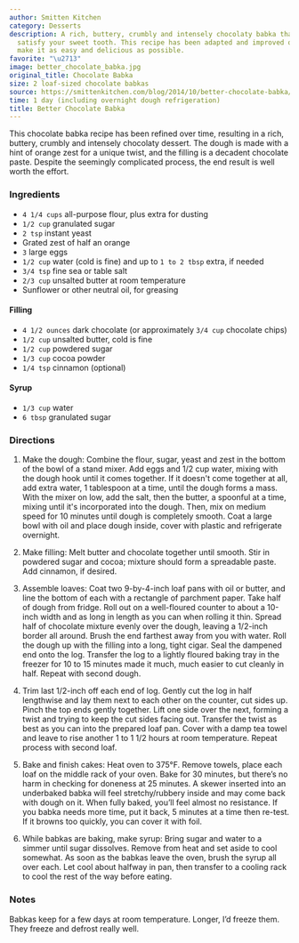 ```yaml
---
author: Smitten Kitchen
category: Desserts
description: A rich, buttery, crumbly and intensely chocolaty babka that's sure to
  satisfy your sweet tooth. This recipe has been adapted and improved over time to
  make it as easy and delicious as possible.
favorite: "\u2713"
image: better_chocolate_babka.jpg
original_title: Chocolate Babka
size: 2 loaf-sized chocolate babkas
source: https://smittenkitchen.com/blog/2014/10/better-chocolate-babka/
time: 1 day (including overnight dough refrigeration)
title: Better Chocolate Babka
---
```

This chocolate babka recipe has been refined over time, resulting in a rich, buttery, crumbly and intensely chocolaty dessert. The dough is made with a hint of orange zest for a unique twist, and the filling is a decadent chocolate paste. Despite the seemingly complicated process, the end result is well worth the effort. 

### Ingredients

* `4 1/4 cups` all-purpose flour, plus extra for dusting
* `1/2 cup` granulated sugar
* `2 tsp` instant yeast
* Grated zest of half an orange
* `3` large eggs
* `1/2 cup` water (cold is fine) and up to `1 to 2 tbsp` extra, if needed
* `3/4 tsp` fine sea or table salt
* `2/3 cup` unsalted butter at room temperature
* Sunflower or other neutral oil, for greasing

#### Filling

* `4 1/2 ounces` dark chocolate (or approximately `3/4 cup` chocolate chips)
* `1/2 cup` unsalted butter, cold is fine
* `1/2 cup` powdered sugar
* `1/3 cup` cocoa powder
* `1/4 tsp` cinnamon (optional)

#### Syrup

* `1/3 cup` water
* `6 tbsp` granulated sugar

### Directions

1. Make the dough: Combine the flour, sugar, yeast and zest in the bottom of the bowl of a stand mixer. Add eggs and 1/2 cup water, mixing with the dough hook until it comes together. If it doesn't come together at all, add extra water, 1 tablespoon at a time, until the dough forms a mass. With the mixer on low, add the salt, then the butter, a spoonful at a time, mixing until it's incorporated into the dough. Then, mix on medium speed for 10 minutes until dough is completely smooth. Coat a large bowl with oil and place dough inside, cover with plastic and refrigerate overnight.

2. Make filling: Melt butter and chocolate together until smooth. Stir in powdered sugar and cocoa; mixture should form a spreadable paste. Add cinnamon, if desired.

3. Assemble loaves: Coat two 9-by-4-inch loaf pans with oil or butter, and line the bottom of each with a rectangle of parchment paper. Take half of dough from fridge. Roll out on a well-floured counter to about a 10-inch width and as long in length as you can when rolling it thin. Spread half of chocolate mixture evenly over the dough, leaving a 1/2-inch border all around. Brush the end farthest away from you with water. Roll the dough up with the filling into a long, tight cigar. Seal the dampened end onto the log. Transfer the log to a lightly floured baking tray in the freezer for 10 to 15 minutes made it much, much easier to cut cleanly in half. Repeat with second dough.

4. Trim last 1/2-inch off each end of log. Gently cut the log in half lengthwise and lay them next to each other on the counter, cut sides up. Pinch the top ends gently together. Lift one side over the next, forming a twist and trying to keep the cut sides facing out. Transfer the twist as best as you can into the prepared loaf pan. Cover with a damp tea towel and leave to rise another 1 to 1 1/2 hours at room temperature. Repeat process with second loaf.

5. Bake and finish cakes: Heat oven to 375°F. Remove towels, place each loaf on the middle rack of your oven. Bake for 30 minutes, but there’s no harm in checking for doneness at 25 minutes. A skewer inserted into an underbaked babka will feel stretchy/rubbery inside and may come back with dough on it. When fully baked, you’ll feel almost no resistance. If you babka needs more time, put it back, 5 minutes at a time then re-test. If it browns too quickly, you can cover it with foil.

6. While babkas are baking, make syrup: Bring sugar and water to a simmer until sugar dissolves. Remove from heat and set aside to cool somewhat. As soon as the babkas leave the oven, brush the syrup all over each. Let cool about halfway in pan, then transfer to a cooling rack to cool the rest of the way before eating.

### Notes

Babkas keep for a few days at room temperature. Longer, I’d freeze them. They freeze and defrost really well.